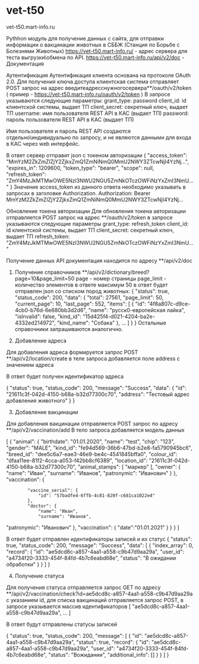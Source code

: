 # vet-t50
vet-t50.mart-info.ru

Pythhon модуль для получение данных с сайта, для отправки информации о вакцинации животных в СББЖ (Станция по Борьбе с Болезнями Животных) 
https://vet-t50.mart-info.ru/ - адрес сервера для теста выгрузки\обмена по API.
https://vet-t50.mart-info.ru/api/v2/doc  - Документация

Аутентификация
Аутентификация клиента основана на протоколе OAuth 2.0.
Для получения ключа доступа клиентская система отправляет POST запрос на адрес введитеадресснужногосервера**/oauth/v2/token 
( пример - https://vet-t50.mart-info.ru/oauth/v2/token )
В запросе указываются следующие параметры:
grant_type: password
client_id: id клиентской системы, выдает ТП
client_secret: секретный ключ, выдает ТП
username: имя пользователя  REST API в КАС (выдает ТП) 
password: пароль пользователя REST API в КАС (выдает ТП) 

Имя пользователя и пароль REST API создаются отдельно\индивидуально по запросу, и не являются данными для входа в КАС через web интерфейс.

В ответ сервер отправит json с токеном авторизации
{
	"access_token": "MmYzM2ZkZmZlZjY2ZjkxZmQ1ZmNiNmQ0MmU2NWY3ZTcwNjI4YzNj...",
	"expires_in": 1209600,
"token_type": "bearer",
	"scope": null,
	"refresh_token": "ZmY4MzJkMTMwOWE5NzI3NWU2NGU5ZmNkOTczOWFiNzYxZmI3NmU..."
}
Значение access_token из данного ответа необходимо указывать в запросах в заголовке Authorization.
Authorization: Bearer MmYzM2ZkZmZlZjY2ZjkxZmQ1ZmNiNmQ0MmU2NWY3ZTcwNjI4YzNj...


Обновление токена авторизации
Для обновления токена авторизации отправляется POST запрос на адрес **/oauth/v2/token
в запросе указываются следующие параметры
grant_type: refresh_token
client_id: id клиентской системы, выдает ТП
client_secret: секретный ключ, выдает ТП
refresh_token: "ZmY4MzJkMTMwOWE5NzI3NWU2NGU5ZmNkOTczOWFiNzYxZmI3NmU..."


Получение данных
API документация находится по адресу **/api/v2/doc
1. Получение справочников
**/api/v2/dictionary/breed?page=10&page_limit=50
page - номер страницы
page_limit - количество элементов в ответе максимум 50
в ответ будет отправлен json со списком пород животных:
{
	"status": true,
	"status_code": 200,
	"data": {
		"total": 27561,
		"page_limit": 50,
		"current_page": 10,
		"last_page": 552,
		"items": [
			{
				"id": "4f8a807c-d9ce-4cb0-b76d-6e680bb3d2d6",
"name": "русск0-европейская лайка",
				"isInvalid": false,
"kind_id": "15d425f4-d021-4204-ba2e-4332ed214972",
"kind_name": "Собака"
			},
			...
		]
	}
}
Остальные справочники запрашиваются аналогично.


2. Добавление адреса

Для добавления адреса формируется запрос POST **/api/v2/location/create
в теле запроса добавляется поле address с значением адреса

В ответ будет получен идентификатор адреса

{
	"status": true,
	"status_code": 200,
	"message": "Success",
	"data": {
		"id": "21611c3f-042d-4150-b68a-b32d77300c70",
"address": "Тестовый адрес добавления животного"
	}
}

3. Добавление вакцинации

Для добавления вакцинации отправляется POST запрос по адресу **/api/v2/vaccination/add
В тело запроса добавляется модель данных

[
	{
		"animal": {
			"birthdate": "01.01.2020",
			"name": "test",
			"chip": "123",
			"gender": "MALE",
			"kind_id": "fe94d569-36b6-47bd-b2e8-fa5790945bc6",
			"breed_id": "dee5c6a7-eae3-46e9-be4c-4541845bffa0",
			"colour_id": "dfaa11ee-81f2-4cca-a053-f42bb8cf6389",
			"location_id": "21611c3f-042d-4150-b68a-b32d77300c70",
			"animal_stamps": [
				"маркер"
			],
			"owner": {
				"name": "Иван",
				"surname": "Иванов",
				"patronymic": "Иванович"
			}
		},
		"vaccination": {

			"vaccine_serial": {
				"id": "57badfe4-6ffb-4c81-820f-c681ca1022e4"
			},
			"doctor": {
				"name": "Иван",
				"surname": "Иванов",
"patronymic": "Иванович"
			},
			"vaccination": {
				"date":"01.01.2021"
			}
		}
	}
]

В ответ будет отправлен идентификаторы записей и их статус
{
	"status": true,
	"status_code": 200,
	"message": "Success",
	"data": [
		{
			"index_array": 0,
			"record": {
				"id": "ae5dcd8c-a857-4aa1-a558-c9b47d9aa29a",
				"user_id": "a4734f20-3333-454f-84fd-4b7c6eabd68e",
"status": "В ожидании обработки"
			}
		}
	]
}



4. Получение статуса

Для получения статуса отправляется запрос GET по адресу **/api/v2/vaccination/check?id=ae5dcd8c-a857-4aa1-a558-c9b47d9aa29a
с указанием id, для списка вакцинаций отправляется запрос POST, в запросе указывается массив идентификаторов
[
	"ae5dcd8c-a857-4aa1-a558-c9b47d9aa29a",
...
]

В ответ будут отправлены статусы записей

{
	"status": true,
	"status_code": 200,
	"message": [
		{
			"id": "ae5dcd8c-a857-4aa1-a558-c9b47d9aa29a",
			"status": true,
			"record": {
				"id": "ae5dcd8c-a857-4aa1-a558-c9b47d9aa29a",
				"user_id": "a4734f20-3333-454f-84fd-4b7c6eabd68e",
				"status": "Вожидании",
				"additional_info": []
			}
		}
	]
}